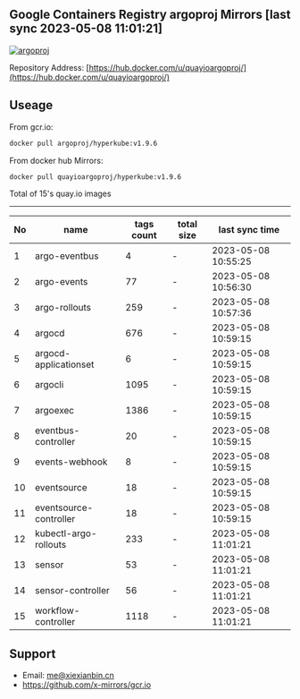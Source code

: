 Google Containers Registry argoproj Mirrors [last sync 2023-05-08 11:01:21]
-------

[![argoproj](https://github.com/x-mirrors/gcr.io/actions/workflows/quay.io-argoproj.yml/badge.svg?branch=main)](https://github.com/x-mirrors/gcr.io/actions/workflows/quay.io-argoproj.yml)

Repository Address: [https://hub.docker.com/u/quayioargoproj/](https://hub.docker.com/u/quayioargoproj/)

Useage
-------

From gcr.io:
```bash
docker pull argoproj/hyperkube:v1.9.6
```

From docker hub Mirrors:
```bash
docker pull quayioargoproj/hyperkube:v1.9.6
```

Total of 15's quay.io images

-------

| No  | name | tags count | total size | last sync time |
| --- | ----- | ---------- | ---------- | -------------- |
| 1 | argo-eventbus | 4 | - | 2023-05-08 10:55:25 |
| 2 | argo-events | 77 | - | 2023-05-08 10:56:30 |
| 3 | argo-rollouts | 259 | - | 2023-05-08 10:57:36 |
| 4 | argocd | 676 | - | 2023-05-08 10:59:15 |
| 5 | argocd-applicationset | 6 | - | 2023-05-08 10:59:15 |
| 6 | argocli | 1095 | - | 2023-05-08 10:59:15 |
| 7 | argoexec | 1386 | - | 2023-05-08 10:59:15 |
| 8 | eventbus-controller | 20 | - | 2023-05-08 10:59:15 |
| 9 | events-webhook | 8 | - | 2023-05-08 10:59:15 |
| 10 | eventsource | 18 | - | 2023-05-08 10:59:15 |
| 11 | eventsource-controller | 18 | - | 2023-05-08 10:59:15 |
| 12 | kubectl-argo-rollouts | 233 | - | 2023-05-08 11:01:21 |
| 13 | sensor | 53 | - | 2023-05-08 11:01:21 |
| 14 | sensor-controller | 56 | - | 2023-05-08 11:01:21 |
| 15 | workflow-controller | 1118 | - | 2023-05-08 11:01:21 |

Support
-------

- Email: me@xiexianbin.cn
- https://github.com/x-mirrors/gcr.io
